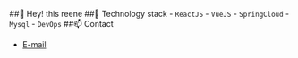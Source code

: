 ##:rocket: Hey! this reene
##:book: Technology stack 
     - `ReactJS`
     - `VueJS`
     - `SpringCloud`
     - `Mysql`
     - `DevOps`
##:mailbox: Contact
 - <a target="_blank" href="mailto:reene44444@gmail.com">E-mail</a>
